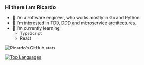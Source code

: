### Hi there I am Ricardo

- 🔭 I’m a software engineer, who works mostly in Go and Python
- 👀 I'm interested in TDD, DDD and microservice architectures.
- 🌱 I’m currently learning:
  - TypeScript
  - React

![Ricardo's GitHub stats](https://github-readme-stats-rmargar.vercel.app/api?username=rmargar&count_private=true&theme=radical&show_owner=true)

[![Top Languages](https://github-readme-stats-rmargar.vercel.app/api/top-langs/?username=rmargar&count_private=true&hide=javascript,html)](https://github.com/rmargar/github-readme-stats)
